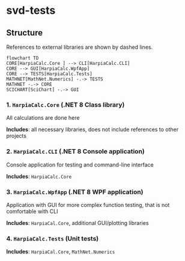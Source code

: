 # svd-tests

## Structure

References to external libraries are shown by dashed lines.

```mermaid
flowchart TD
CORE[HarpiaCalc.Core ] --> CLI[HarpiaCalc.CLI]
CORE --> GUI[HarpiaCalc.WpfApp]
CORE --> TESTS[HarpiaCalc.Tests]
MATHNET[MathNet.Numerics] -.-> TESTS
MATHNET -.-> CORE
SCICHART[SciChart] -.-> GUI
```

### 1. `HarpiaCalc.Core` (.NET 8 Class library)
All calculations are done here

**Includes**: all necessary libraries, does not include references to other projects

### 2. `HarpiaCalc.CLI` (.NET 8 Console application)
Console application for testing and command-line interface

**Includes**: `HarpiaCalc.Core`

### 3. `HarpiaCalc.WpfApp` (.NET 8 WPF application)
Application with GUI for more complex function testing, that is not comfortable with CLI

**Includes**: `HarpiaCal.Core`, additional GUI/plotting libraries

### 4. `HarpiaCalc.Tests` (Unit tests)

**Includes**: `HarpiaCal.Core`, `MathNet.Numerics`